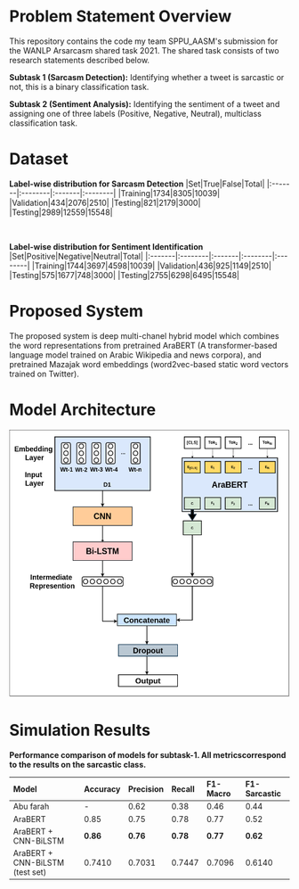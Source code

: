 # Problem Statement Overview
This repository contains the code my team SPPU_AASM's submission for the WANLP Arsarcasm shared task 2021. The shared task consists of two research statements described below.

**Subtask 1 (Sarcasm Detection):** Identifying whether a tweet is sarcastic or not, this is a binary classification task.

**Subtask 2 (Sentiment Analysis):** Identifying the sentiment of a tweet and assigning one of three labels (Positive, Negative, Neutral), multiclass classification task.

# Dataset


**Label-wise distribution for Sarcasm Detection**
|Set|True|False|Total|
|:-------|:--------|:-------|:--------|
|Training|1734|8305|10039|
|Validation|434|2076|2510|
|Testing|821|2179|3000|
|Testing|2989|12559|15548|

<br>

**Label-wise distribution for Sentiment Identification**
|Set|Positive|Negative|Neutral|Total|
|:-------|:--------|:-------|:--------|:--------|
|Training|1744|3697|4598|10039|
|Validation|436|925|1149|2510|
|Testing|575|1677|748|3000|
|Testing|2755|6298|6495|15548|
<br>



# Proposed System
The proposed system is deep multi-chanel hybrid model which combines the word representations from pretrained AraBERT (A transformer-based language model trained on Arabic Wikipedia and news corpora), and pretrained Mazajak word embeddings (word2vec-based static word vectors trained on Twitter).

# Model Architecture
<img src="Model Architecture Diagram.png" height="480">


# Simulation Results
**Performance comparison of models for subtask-1. All metricscorrespond to the results on the sarcastic class.**

|Model|Accuracy|Precision|Recall|F1-Macro|F1-Sarcastic|
|:-------|:--------|:-------|:--------|:--------|:--------|
|Abu farah|-|0.62|0.38|0.46|0.44|
|AraBERT|0.85|0.75|0.78|0.77|0.52|
|AraBERT + CNN-BiLSTM|**0.86**|**0.76**|**0.78**|**0.77**|**0.62**|
|AraBERT + CNN-BiLSTM (test set)|0.7410|0.7031|0.7447|0.7096|0.6140|

<br>

